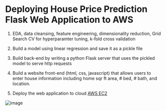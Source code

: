 # Deploying House Price Prediction Flask Web Application to AWS

1. EDA, data cleansing, feature engineering, dimensionality reduction, Grid Search CV for hyperparamter tuning, k-fold cross validation

2. Build a model using linear regression and save it as a pickle file

3. Build back-end by writing a python Flask server that uses the pickled model to serve http requests

4. Build a website front-end (html, css, javascript) that allows users to enter house information including home sqr ft area, # bed, # bath, and location.

5. Deploy the web application to cloud [AWS EC2](http://ec2-3-133-88-210.us-east-2.compute.amazonaws.com/)

![image](https://user-images.githubusercontent.com/15040724/149046047-a915d2ef-be7b-40b5-a66a-6017c5a7300e.png)
